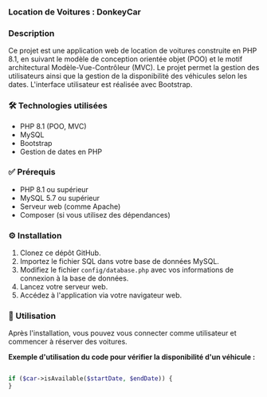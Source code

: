 ### Location de Voitures : DonkeyCar

### Description

Ce projet est une application web de location de voitures construite en PHP 8.1, en suivant le modèle de conception orientée objet (POO) et le motif architectural Modèle-Vue-Contrôleur (MVC). Le projet permet la gestion des utilisateurs ainsi que la gestion de la disponibilité des véhicules selon les dates. L'interface utilisateur est réalisée avec Bootstrap.

### :hammer_and_wrench: Technologies utilisées

- PHP 8.1 (POO, MVC)
- MySQL
- Bootstrap
- Gestion de dates en PHP

### :white_check_mark: Prérequis

- PHP 8.1 ou supérieur
- MySQL 5.7 ou supérieur
- Serveur web (comme Apache)
- Composer (si vous utilisez des dépendances)

### :gear: Installation

1. Clonez ce dépôt GitHub.
2. Importez le fichier SQL dans votre base de données MySQL.
3. Modifiez le fichier `config/database.php` avec vos informations de connexion à la base de données.
4. Lancez votre serveur web.
5. Accédez à l'application via votre navigateur web.

### :book: Utilisation

Après l'installation, vous pouvez vous connecter comme utilisateur et commencer à réserver des voitures.

**Exemple d'utilisation du code pour vérifier la disponibilité d'un véhicule :**

```php

if ($car->isAvailable($startDate, $endDate)) {
}
```
